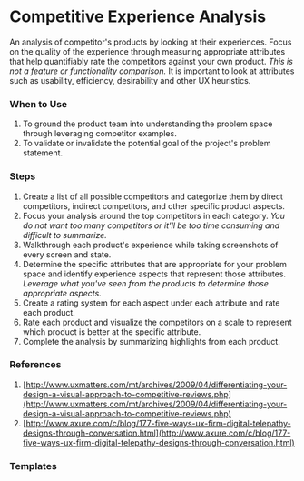 # Competitive Experience Analysis

An analysis of competitor's products by looking at their experiences. Focus on the quality of the experience through measuring appropriate attributes that help quantifiably rate the competitors against your own product. _This is not a feature or functionality comparison._ It is important to look at attributes such as usability, efficiency, desirability and other UX heuristics.

### When to Use

1. To ground the product team into understanding the problem space through leveraging competitor examples.
2. To validate or invalidate the potential goal of the project's problem statement.

### Steps

1. Create a list of all possible competitors and categorize them by direct competitors, indirect competitors, and other specific product aspects.
2. Focus your analysis around the top competitors in each category. _You do not want too many competitors or it'll be too time consuming and difficult to summarize._
3. Walkthrough each product's experience while taking screenshots of every screen and state.
4. Determine the specific attributes that are appropriate for your problem space and identify experience aspects that represent those attributes. _Leverage what you've seen from the products to determine those appropriate aspects._
5. Create a rating system for each aspect under each attribute and rate each product.
6. Rate each product and visualize the competitors on a scale to represent which product is better at the specific attribute.
7. Complete the analysis by summarizing highlights from each product.

### References

1. [http://www.uxmatters.com/mt/archives/2009/04/differentiating-your-design-a-visual-approach-to-competitive-reviews.php](http://www.uxmatters.com/mt/archives/2009/04/differentiating-your-design-a-visual-approach-to-competitive-reviews.php)
2. [http://www.axure.com/c/blog/177-five-ways-ux-firm-digital-telepathy-designs-through-conversation.html](http://www.axure.com/c/blog/177-five-ways-ux-firm-digital-telepathy-designs-through-conversation.html)

### Templates



